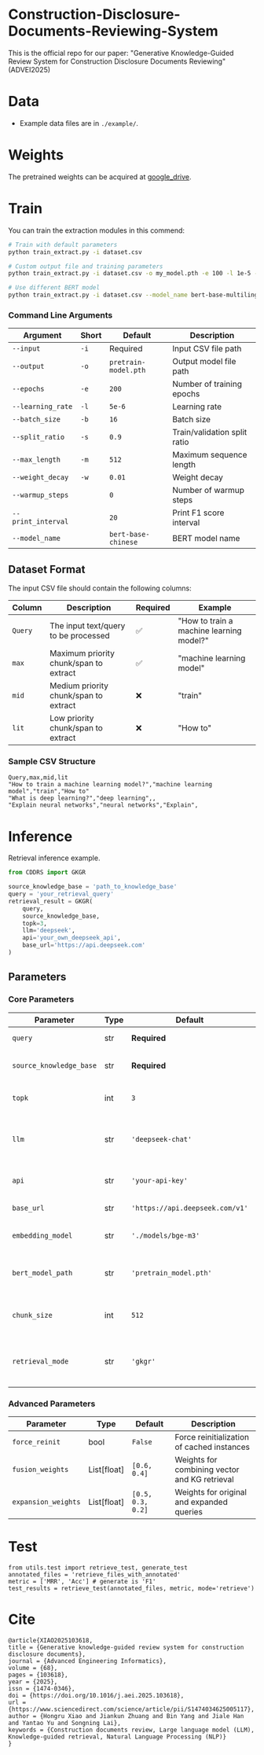 # Construction-Disclosure-Documents-Reviewing-System
This is the official repo for our paper: "Generative Knowledge-Guided Review System for Construction Disclosure Documents Reviewing"(ADVEI2025)

# Data
- Example data files are in `./example/`.

# Weights
The pretrained weights can be acquired at [google_drive]().

# Train
You can train the extraction modules in this commend:
```bash
# Train with default parameters
python train_extract.py -i dataset.csv

# Custom output file and training parameters
python train_extract.py -i dataset.csv -o my_model.pth -e 100 -l 1e-5 -b 32

# Use different BERT model
python train_extract.py -i dataset.csv --model_name bert-base-multilingual-cased
```

### Command Line Arguments

| Argument | Short | Default | Description |
|----------|-------|---------|-------------|
| `--input` | `-i` | Required | Input CSV file path |
| `--output` | `-o` | `pretrain-model.pth` | Output model file path |
| `--epochs` | `-e` | `200` | Number of training epochs |
| `--learning_rate` | `-l` | `5e-6` | Learning rate |
| `--batch_size` | `-b` | `16` | Batch size |
| `--split_ratio` | `-s` | `0.9` | Train/validation split ratio |
| `--max_length` | `-m` | `512` | Maximum sequence length |
| `--weight_decay` | `-w` | `0.01` | Weight decay |
| `--warmup_steps` | | `0` | Number of warmup steps |
| `--print_interval` | | `20` | Print F1 score interval |
| `--model_name` | | `bert-base-chinese` | BERT model name |

## Dataset Format

The input CSV file should contain the following columns:

| Column | Description | Required | Example |
|--------|-------------|----------|---------|
| `Query` | The input text/query to be processed | ✅ | "How to train a machine learning model?" |
| `max` | Maximum priority chunk/span to extract | ✅ | "machine learning model" |
| `mid` | Medium priority chunk/span to extract | ❌ | "train" |
| `lit` | Low priority chunk/span to extract | ❌ | "How to" |

### Sample CSV Structure
```csv
Query,max,mid,lit
"How to train a machine learning model?","machine learning model","train","How to"
"What is deep learning?","deep learning",,
"Explain neural networks","neural networks","Explain",
```


 # Inference
Retrieval inference example.

```python
from CDDRS import GKGR

source_knowledge_base = 'path_to_knowledge_base'
query = 'your_retrieval_query'
retrieval_result = GKGR(
    query, 
    source_knowledge_base, 
    topk=3, 
    llm='deepseek', 
    api='your_own_deepseek_api', 
    base_url='https://api.deepseek.com'
)
```

## Parameters

### Core Parameters

| Parameter | Type | Default | Description |
|-----------|------|---------|-------------|
| `query` | str | **Required** | The search query text |
| `source_knowledge_base` | str | **Required** | Path to the document directory |
| `topk` | int | `3` | Number of top results to return |
| `llm` | str | `'deepseek-chat'` | LLM model name (`'gpt-4o'`, `'deepseek-chat'`, etc.) |
| `api` | str | `'your-api-key'` | API key for the LLM service |
| `base_url` | str | `'https://api.deepseek.com/v1'` | API base URL |
| `embedding_model` | str | `'./models/bge-m3'` | Path to embedding model |
| `bert_model_path` | str | `'pretrain_model.pth'` | Path to BERT query expansion model |
| `chunk_size` | int | `512` | Document max chunk size for processing |
| `retrieval_mode` | str | `'gkgr'` | Retrieval mode: `'vector'`, `'kg'`, or `'gkgr'` |

### Advanced Parameters

| Parameter | Type | Default | Description |
|-----------|------|---------|-------------|
| `force_reinit` | bool | `False` | Force reinitialization of cached instances |
| `fusion_weights` | List[float] | `[0.6, 0.4]` | Weights for combining vector and KG retrieval |
| `expansion_weights` | List[float] | `[0.5, 0.3, 0.2]` | Weights for original and expanded queries |


# Test
```
from utils.test import retrieve_test, generate_test
annotated_files = 'retrieve_files_with_annotated'
metric = ['MRR', 'Acc'] # generate is 'F1'
test_results = retrieve_test(annotated_files, metric, mode='retrieve')
```

# Cite
```
@article{XIAO2025103618,
title = {Generative knowledge-guided review system for construction disclosure documents},
journal = {Advanced Engineering Informatics},
volume = {68},
pages = {103618},
year = {2025},
issn = {1474-0346},
doi = {https://doi.org/10.1016/j.aei.2025.103618},
url = {https://www.sciencedirect.com/science/article/pii/S1474034625005117},
author = {Hongru Xiao and Jiankun Zhuang and Bin Yang and Jiale Han and Yantao Yu and Songning Lai},
keywords = {Construction documents review, Large language model (LLM), Knowledge-guided retrieval, Natural Language Processing (NLP)}
}
```
